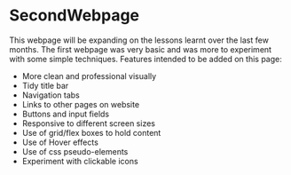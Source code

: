 # SecondWebpage
This webpage will be expanding on the lessons learnt over the last few months. The first webpage was very basic and was more to experiment with some simple techniques. Features intended to be added on this page: 
- More clean and professional visually
- Tidy title bar
- Navigation tabs
- Links to other pages on website
- Buttons and input fields
- Responsive to different screen sizes
- Use of grid/flex boxes to hold content
- Use of Hover effects
- Use of css pseudo-elements
- Experiment with clickable icons

